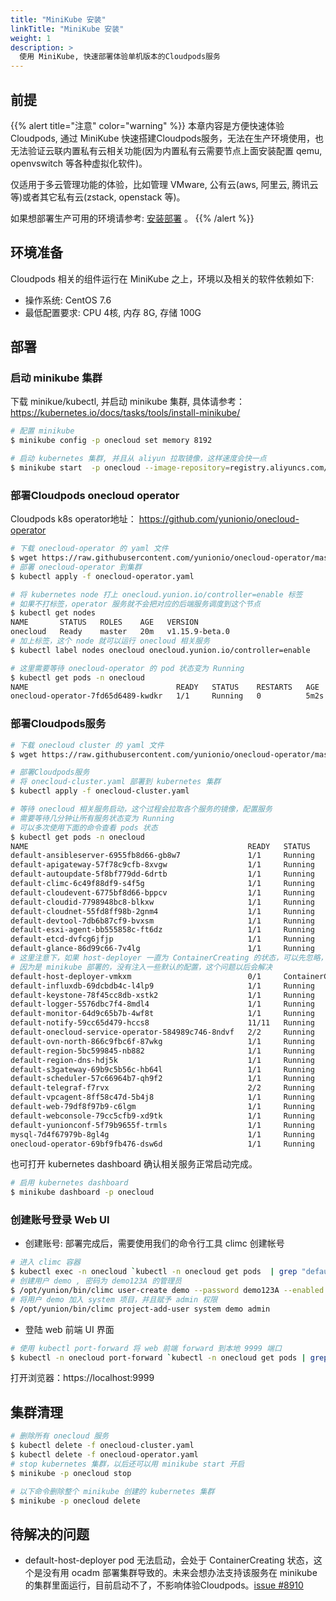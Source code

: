 ```yaml
---
title: "MiniKube 安装"
linkTitle: "MiniKube 安装"
weight: 1
description: >
  使用 MiniKube, 快速部署体验单机版本的Cloudpods服务
---
```


## 前提
{{% alert title="注意" color="warning" %}}
本章内容是方便快速体验Cloudpods, 通过 MiniKube 快速搭建Cloudpods服务，无法在生产环境使用，也无法验证云联内置私有云相关功能(因为内置私有云需要节点上面安装配置 qemu, openvswitch 等各种虚拟化软件)。

仅适用于多云管理功能的体验，比如管理 VMware, 公有云(aws, 阿里云, 腾讯云等)或者其它私有云(zstack, openstack 等)。

如果想部署生产可用的环境请参考: [安装部署](/docs/setup/) 。
{{% /alert %}}

## 环境准备

Cloudpods 相关的组件运行在 MiniKube 之上，环境以及相关的软件依赖如下:

- 操作系统: CentOS 7.6
- 最低配置要求: CPU 4核, 内存 8G, 存储 100G

## 部署

### 启动 minikube 集群

下载 minikue/kubectl, 并启动 minikube 集群, 具体请参考： https://kubernetes.io/docs/tasks/tools/install-minikube/

```bash
# 配置 minikube
$ minikube config -p onecloud set memory 8192 

# 启动 kubernetes 集群, 并且从 aliyun 拉取镜像，这样速度会快一点
$ minikube start  -p onecloud --image-repository=registry.aliyuncs.com/google_containers
```
### 部署Cloudpods onecloud operator

Cloudpods k8s operator地址： https://github.com/yunionio/onecloud-operator

```bash
# 下载 onecloud-operator 的 yaml 文件
$ wget https://raw.githubusercontent.com/yunionio/onecloud-operator/master/manifests/onecloud-operator.yaml
# 部署 onecloud-operator 到集群
$ kubectl apply -f onecloud-operator.yaml

# 将 kubernetes node 打上 onecloud.yunion.io/controller=enable 标签
# 如果不打标签，operator 服务就不会把对应的后端服务调度到这个节点
$ kubectl get nodes
NAME       STATUS   ROLES    AGE   VERSION
onecloud   Ready    master   20m   v1.15.9-beta.0
# 加上标签，这个 node 就可以运行 onecloud 相关服务
$ kubectl label nodes onecloud onecloud.yunion.io/controller=enable

# 这里需要等待 onecloud-operator 的 pod 状态变为 Running
$ kubectl get pods -n onecloud
NAME                                 READY   STATUS    RESTARTS   AGE
onecloud-operator-7fd65d6489-kwdkr   1/1     Running   0          5m2s
```

### 部署Cloudpods服务

```bash
# 下载 onecloud cluster 的 yaml 文件
$ wget https://raw.githubusercontent.com/yunionio/onecloud-operator/master/manifests/example-onecloud-cluster.yaml -O onecloud-cluster.yaml

# 部署Cloudpods服务
# 将 onecloud-cluster.yaml 部署到 kubernetes 集群
$ kubectl apply -f onecloud-cluster.yaml

# 等待 onecloud 相关服务启动，这个过程会拉取各个服务的镜像，配置服务
# 需要等待几分钟让所有服务状态变为 Running
# 可以多次使用下面的命令查看 pods 状态
$ kubectl get pods -n onecloud
NAME                                                 READY   STATUS              RESTARTS   AGE
default-ansibleserver-6955fb8d66-gb8w7               1/1     Running             0          8m57s
default-apigateway-57f78c9cfb-8xvgw                  1/1     Running             0          8m54s
default-autoupdate-5f8bf779dd-6drtb                  1/1     Running             0          8m41s
default-climc-6c49f88df9-s4f5g                       1/1     Running             0          8m45s
default-cloudevent-6775bf8d66-bppcv                  1/1     Running             0          8m39s
default-cloudid-7798948bc8-blkxw                     1/1     Running             0          8m30s
default-cloudnet-55fd8ff98b-2gnm4                    1/1     Running             0          8m36s
default-devtool-7db6b87cf9-bvxsm                     1/1     Running             0          8m32s
default-esxi-agent-bb555858c-ft6dz                   1/1     Running             0          8m50s
default-etcd-dvfcg6jfjp                              1/1     Running             0          11m
default-glance-86d99c66-7v4lg                        1/1     Running             0          9m1s
# 这里注意下，如果 host-deployer 一直为 ContainerCreating 的状态，可以先忽略，不影响使用
# 因为是 minikube 部署的，没有注入一些默认的配置，这个问题以后会解决
default-host-deployer-vmkxm                          0/1     ContainerCreating   0          8m17s
default-influxdb-69dcbdb4c-l4lp9                     1/1     Running             0          8m44s
default-keystone-78f45cc8db-xstk2                    1/1     Running             0          9m48s
default-logger-5576dbc7f4-8mdl4                      1/1     Running             0          8m35s
default-monitor-64d9c65b7b-4wf8t                     1/1     Running             0          8m33s
default-notify-59cc65d479-hccs8                      11/11   Running             0          8m38s
default-onecloud-service-operator-584989c746-8ndvf   2/2     Running             0          8m31s
default-ovn-north-866c9fbc6f-87wkg                   1/1     Running             0          8m49s
default-region-5bc599845-nb882                       1/1     Running             0          9m36s
default-region-dns-hdj5k                             1/1     Running             0          8m55s
default-s3gateway-69b9c5b56c-hb64l                   1/1     Running             0          8m32s
default-scheduler-57c66964b7-qh9f2                   1/1     Running             0          9m1s
default-telegraf-f7rvx                               2/2     Running             0          8m27s
default-vpcagent-8ff58c47d-5b4j8                     1/1     Running             0          8m41s
default-web-79df8f97b9-c6lgm                         1/1     Running             0          8m52s
default-webconsole-79cc5cfb9-xd9tk                   1/1     Running             0          8m36s
default-yunionconf-5f79b9655f-trmls                  1/1     Running             0          8m37s
mysql-7d4f67979b-8gl4g                               1/1     Running             0          11m
onecloud-operator-69bf9fb476-dsw6d                   1/1     Running             0          13m
```

也可打开 kubernetes dashboard 确认相关服务正常启动完成。

```bash
# 启用 kubernetes dashboard
$ minikube dashboard -p onecloud
```

### 创建账号登录 Web UI

- 创建账号: 部署完成后，需要使用我们的命令行工具 climc 创建帐号

```bash
# 进入 climc 容器
$ kubectl exec -n onecloud `kubectl -n onecloud get pods  | grep "default-climc"| cut -f1 -d" "` -c climc  -i -t -- /bin/bash -il
# 创建用户 demo , 密码为 demo123A 的管理员
$ /opt/yunion/bin/climc user-create demo --password demo123A --enabled
# 将用户 demo 加入 system 项目，并且赋予 admin 权限
$ /opt/yunion/bin/climc project-add-user system demo admin
```

- 登陆 web 前端 UI 界面

```bash
# 使用 kubectl port-forward 将 web 前端 forward 到本地 9999 端口
$ kubectl -n onecloud port-forward `kubectl -n onecloud get pods | grep "default-web-" | cut -f1 -d" "` 9999:443 --address=0.0.0.0
```
打开浏览器：https://localhost:9999 

## 集群清理

```bash
# 删除所有 onecloud 服务
$ kubectl delete -f onecloud-cluster.yaml
$ kubectl delete -f onecloud-operator.yaml
# stop kubernetes 集群，以后还可以用 minikube start 开启
$ minikube -p onecloud stop

# 以下命令删除整个 minikube 创建的 kubernetes 集群
$ minikube -p onecloud delete
```

## 待解决的问题

- default-host-deployer pod 无法启动，会处于 ContainerCreating 状态，这个是没有用 ocadm 部署集群导致的。未来会想办法支持该服务在 minikube 的集群里面运行，目前启动不了，不影响体验Cloudpods。[issue #8910](https://github.com/yunionio/onecloud/issues/8910)
